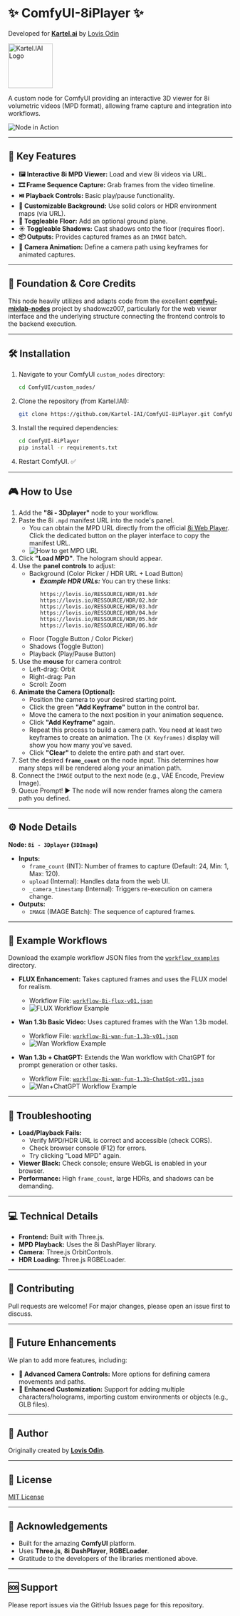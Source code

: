# ✨ ComfyUI-8iPlayer ✨

Developed for [**Kartel.ai**](https://Kartel.ai) by [Lovis Odin](https://x.com/OdinLovis)

<a href="https://Kartel.IAI"><img src="assets/kartellogo.avif" alt="Kartel.IAI Logo" width="100"></a>

A custom node for ComfyUI providing an interactive 3D viewer for 8i volumetric videos (MPD format), allowing frame capture and integration into workflows.

![Node in Action](assets/fullnode.gif)

---

## 🚀 Key Features

*   **🖼️ Interactive 8i MPD Viewer:** Load and view 8i videos via URL.
*   **🎞️ Frame Sequence Capture:** Grab frames from the video timeline.
*   **⏯️ Playback Controls:** Basic play/pause functionality.
*   **🎨 Customizable Background:** Use solid colors or HDR environment maps (via URL).
*   **🧊 Toggleable Floor:** Add an optional ground plane.
*   **☀️ Toggleable Shadows:** Cast shadows onto the floor (requires floor).
*   **📦 Outputs:** Provides captured frames as an `IMAGE` batch.
*   **🎥 Camera Animation:** Define a camera path using keyframes for animated captures.

---

## 🙏 Foundation & Core Credits

This node heavily utilizes and adapts code from the excellent [**comfyui-mixlab-nodes**](https://github.com/shadowcz007/comfyui-mixlab-nodes) project by shadowcz007, particularly for the web viewer interface and the underlying structure connecting the frontend controls to the backend execution.

---

## 🛠️ Installation

1.  Navigate to your ComfyUI `custom_nodes` directory:
    ```bash
    cd ComfyUI/custom_nodes/
    ```
2.  Clone the repository (from Kartel.IAI):
    ```bash
    git clone https://github.com/Kartel-IAI/ComfyUI-8iPlayer.git ComfyUI-8iPlayer
    ```
3.  Install the required dependencies:
    ```bash
    cd ComfyUI-8iPlayer
    pip install -r requirements.txt
    ```
4.  Restart ComfyUI. ✅

---

## 🎮 How to Use

1.  Add the **"8i - 3Dplayer"** node to your workflow.
2.  Paste the 8i `.mpd` manifest URL into the node's panel.
    *   You can obtain the MPD URL directly from the official [8i Web Player](https://player4-dev.8i.com/). Click the dedicated button on the player interface to copy the manifest URL.
    *   ![How to get MPD URL](assets/8ikartel.gif)
3.  Click **"Load MPD"**. The hologram should appear.
4.  Use the **panel controls** to adjust:
    *   Background (Color Picker / HDR URL + Load Button)
        *   ***Example HDR URLs:*** You can try these links:
            ```
            https://lovis.io/RESSOURCE/HDR/01.hdr
            https://lovis.io/RESSOURCE/HDR/02.hdr
            https://lovis.io/RESSOURCE/HDR/03.hdr
            https://lovis.io/RESSOURCE/HDR/04.hdr
            https://lovis.io/RESSOURCE/HDR/05.hdr
            https://lovis.io/RESSOURCE/HDR/06.hdr
            ```
    *   Floor (Toggle Button / Color Picker)
    *   Shadows (Toggle Button)
    *   Playback (Play/Pause Button)
5.  Use the **mouse** for camera control:
    *   Left-drag: Orbit
    *   Right-drag: Pan
    *   Scroll: Zoom
6.  **Animate the Camera (Optional):**
    *   Position the camera to your desired starting point.
    *   Click the green **"Add Keyframe"** button in the control bar.
    *   Move the camera to the next position in your animation sequence.
    *   Click **"Add Keyframe"** again.
    *   Repeat this process to build a camera path. You need at least two keyframes to create an animation. The `(X Keyframes)` display will show you how many you've saved.
    *   Click **"Clear"** to delete the entire path and start over.
7.  Set the desired **`frame_count`** on the node input. This determines how many steps will be rendered along your animation path.
8.  Connect the `IMAGE` output to the next node (e.g., VAE Encode, Preview Image).
9.  Queue Prompt! ▶️ The node will now render frames along the camera path you defined.

---

## ⚙️ Node Details

**Node: `8i - 3Dplayer` (`3DImage`)**

*   **Inputs:**
    *   `frame_count` (INT): Number of frames to capture (Default: 24, Min: 1, Max: 120).
    *   `upload` (Internal): Handles data from the web UI.
    *   `_camera_timestamp` (Internal): Triggers re-execution on camera change.
*   **Outputs:**
    *   `IMAGE` (IMAGE Batch): The sequence of captured frames.

---

## 🧪 Example Workflows

Download the example workflow JSON files from the [`workflow_examples`](./workflow_examples) directory.

*   **FLUX Enhancement:** Takes captured frames and uses the FLUX model for realism.
    *   Workflow File: [`workflow-8i-flux-v01.json`](./workflow_examples/workflow-8i-flux-v01.json)
    *   ![FLUX Workflow Example](assets/workflow-flux.png)

*   **Wan 1.3b Basic Video:** Uses captured frames with the Wan 1.3b model.
    *   Workflow File: [`workflow-8i-wan-fun-1.3b-v01.json`](./workflow_examples/workflow-8i-wan-fun-1.3b-v01.json)
    *   ![Wan Workflow Example](assets/workflow-wan.gif)

*   **Wan 1.3b + ChatGPT:** Extends the Wan workflow with ChatGPT for prompt generation or other tasks.
    *   Workflow File: [`workflow-8i-wan-fun-1.3b-ChatGpt-v01.json`](./workflow_examples/workflow-8i-wan-fun-1.3b-ChatGpt-v01.json)
    *   ![Wan+ChatGPT Workflow Example](assets/workflow-wan-chatgpt.gif)

---

## 🤔 Troubleshooting

*   **Load/Playback Fails:**
    *   Verify MPD/HDR URL is correct and accessible (check CORS).
    *   Check browser console (F12) for errors.
    *   Try clicking "Load MPD" again.
*   **Viewer Black:** Check console; ensure WebGL is enabled in your browser.
*   **Performance:** High `frame_count`, large HDRs, and shadows can be demanding.

---

## 💻 Technical Details

*   **Frontend:** Built with Three.js.
*   **MPD Playback:** Uses the 8i DashPlayer library.
*   **Camera:** Three.js OrbitControls.
*   **HDR Loading:** Three.js RGBELoader.

---

## 🤝 Contributing

Pull requests are welcome! For major changes, please open an issue first to discuss.

---

## 🔮 Future Enhancements

We plan to add more features, including:

*   **🎥 Advanced Camera Controls:** More options for defining camera movements and paths.
*   **🧩 Enhanced Customization:** Support for adding multiple characters/holograms, importing custom environments or objects (e.g., GLB files).

---

## 👤 Author

Originally created by [**Lovis Odin**](https://x.com/OdinLovis).

---

## 📜 License

[MIT License](LICENSE)

---

## 🙏 Acknowledgements

*   Built for the amazing **ComfyUI** platform.
*   Uses **Three.js**, **8i DashPlayer**, **RGBELoader**.
*   Gratitude to the developers of the libraries mentioned above.

---

## 🆘 Support

Please report issues via the GitHub Issues page for this repository.